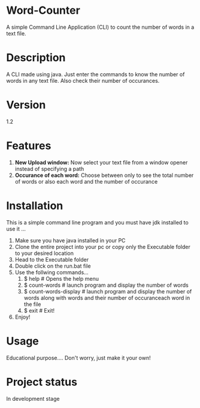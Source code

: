 # Word-Counter
A simple Command Line Application (CLI) to count the number of words in a text file.

# Description
A CLI made using java. Just enter the commands to know the number of words in any text file. Also check their number of occurances.

# Version
1.2

# Features
1. **New Upload window:** Now select your text file from a window opener instead of specifying a path
2. **Occurance of each word:** Choose between only to see the total number of words or also each word and the number of occurance

# Installation
This is a simple command line program and you must have jdk installed to use it
...
1. Make sure you have java installed in your PC
2. Clone the entire project into your pc or copy only the Executable folder to your desired location
3. Head to the Executable folder
6. Double click on the run.bat file
7. Use the follwing commands...
      1. $ help  # Opens the help menu  
      2. $ count-words  # launch program and display the number of words  
      3. $ count-words-display  # launch program and display the number of words along with words and their number of occuranceach word in the file  
      4. $ exit  # Exit!  
8. Enjoy!

# Usage
Educational purpose....
Don't worry, just make it your own!

# Project status
In development stage
